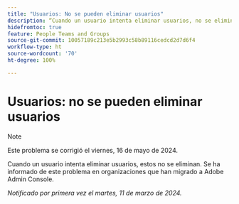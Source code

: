 ```yaml
---
title: "Usuarios: No se pueden eliminar usuarios"
description: “Cuando un usuario intenta eliminar usuarios, no se eliminan. Se ha informado de este problema en organizaciones que han migrado a Adobe Admin Console".
hidefromtoc: true
feature: People Teams and Groups
source-git-commit: 10057189c213e5b2993c58b89116cedcd2d7d6f4
workflow-type: ht
source-wordcount: '70'
ht-degree: 100%

---
```



# Usuarios: no se pueden eliminar usuarios

>[!NOTE]
>
>Este problema se corrigió el viernes, 16 de mayo de 2024.

Cuando un usuario intenta eliminar usuarios, estos no se eliminan. Se ha informado de este problema en organizaciones que han migrado a Adobe Admin Console.

_Notificado por primera vez el martes, 11 de marzo de 2024._


